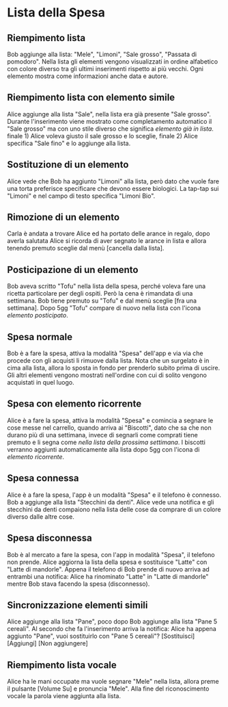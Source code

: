 Lista della Spesa
=================

Riempimento lista
-----------------

Bob aggiunge alla lista: "Mele", "Limoni", "Sale grosso", "Passata di pomodoro".
Nella lista gli elementi vengono visualizzati in ordine alfabetico con colore
diverso tra gli ultimi inserimenti rispetto ai più vecchi.
Ogni elemento mostra come informazioni anche data e autore.

Riempimento lista con elemento simile
-------------------------------------

Alice aggiunge alla lista "Sale", nella lista era già presente "Sale grosso".
Durante l'inserimento viene mostrato come completamento automatico il "Sale
grosso" ma con uno stile diverso che significa *elemento già in lista*.
finale 1) Alice voleva giusto il sale grosso e lo sceglie,
finale 2) Alice specifica "Sale fino" e lo aggiunge alla lista.

Sostituzione di un elemento
---------------------------

Alice vede che Bob ha aggiunto "Limoni" alla lista, però dato che vuole fare
una torta preferisce specificare che devono essere biologici.
La tap-tap sui "Limoni" e nel campo di testo specifica "Limoni Bio".

Rimozione di un elemento
------------------------

Carla è andata a trovare Alice ed ha portato delle arance in regalo, dopo
averla salutata Alice si ricorda di aver segnato le arance in lista e allora
tenendo premuto sceglie dal menù [cancella dalla lista].

Posticipazione di un elemento
-----------------------------

Bob aveva scritto "Tofu" nella lista della spesa, perché voleva fare una
ricetta particolare per degli ospiti. Però la cena è rimandata di una settimana.
Bob tiene premuto su "Tofu" e dal menù sceglie [fra una settimana].
Dopo 5gg "Tofu" compare di nuovo nella lista con l'icona *elemento posticipato*.

Spesa normale
-------------

Bob è a fare la spesa, attiva la modalità "Spesa" dell'app e via via che
procede con gli acquisti li rimuove dalla lista. Nota che un surgelato è in
cima alla lista, allora lo sposta in fondo per prenderlo subito prima di
uscire.
Gli altri elementi vengono mostrati nell'ordine con cui di solito vengono
acquistati in quel luogo.

Spesa con elemento ricorrente
-----------------------------

Alice è a fare la spesa, attiva la modalità "Spesa" e comincia a segnare le
cose messe nel carrello, quando arriva ai "Biscotti", dato che sa che non
durano più di una settimana, invece di segnarli come comprati tiene premuto e
li segna come *nella lista della prossima settimana*.
I biscotti verranno aggiunti automaticamente alla lista dopo 5gg con l'icona
di *elemento ricorrente*.

Spesa connessa
--------------

Alice è a fare la spesa, l'app è un modalità "Spesa" e il telefono è connesso.
Bob a aggiunge alla lista "Stecchini da denti".
Alice vede una notifica e gli stecchini da denti compaiono nella lista delle
cose da comprare di un colore diverso dalle altre cose.

Spesa disconnessa
-----------------

Bob è al mercato a fare la spesa, con l'app in modalità "Spesa", il telefono non prende.
Alice aggiorna la lista della spesa e sostituisce "Latte" con "Latte di mandorle".
Appena il telefono di Bob prende di nuovo arriva ad entrambi una notifica:
Alice ha rinominato "Latte" in "Latte di mandorle" mentre Bob stava facendo la
spesa (disconnesso).

Sincronizzazione elementi simili
--------------------------------

Alice aggiunge alla lista "Pane", poco dopo Bob aggiunge alla lista "Pane 5 cereali".
Al secondo che fa l'inserimento arriva la notifica:
Alice ha appena aggiunto "Pane", vuoi sostituirlo con "Pane 5 cereali"?
[Sostituisci] [Aggiungi] [Non aggiungere]

Riempimento lista vocale
------------------------

Alice ha le mani occupate ma vuole segnare "Mele" nella lista, allora preme il
pulsante [Volume Su] e pronuncia "Mele".
Alla fine del riconoscimento vocale la parola viene aggiunta alla lista.
